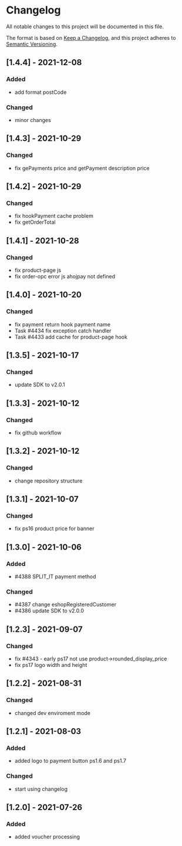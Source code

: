 # Changelog

All notable changes to this project will be documented in this file.

The format is based on [Keep a Changelog](https://keepachangelog.com/en/1.0.0/),
and this project adheres to [Semantic Versioning](https://semver.org/spec/v2.0.0.html).

## [1.4.4] - 2021-12-08
### Added
- add format postCode

### Changed
- minor changes

## [1.4.3] - 2021-10-29
### Changed
- fix gePayments price and getPayment description price

## [1.4.2] - 2021-10-29
### Changed
- fix hookPayment cache problem
- fix getOrderTotal

## [1.4.1] - 2021-10-28
### Changed
- fix product-page js
- fix order-opc error js ahojpay not defined

## [1.4.0] - 2021-10-20
### Changed
- fix payment return hook payment name
- Task #4434 fix exception catch handler
- Task #4433 add cache for product-page hook

## [1.3.5] - 2021-10-17
### Changed
- update SDK to v2.0.1

## [1.3.3] - 2021-10-12
### Changed
- fix github workflow

## [1.3.2] - 2021-10-12
### Changed
- change repository structure

## [1.3.1] - 2021-10-07
### Changed
- fix ps16 product price for banner

## [1.3.0] - 2021-10-06
### Added
- #4388 SPLIT_IT payment method
### Changed
- #4387 change eshopRegisteredCustomer
- #4386 update SDK to v2.0.0

## [1.2.3] - 2021-09-07
### Changed
- fix #4343 - early ps17 not use product->rounded_display_price
- fix ps17 logo width and height

## [1.2.2] - 2021-08-31
### Changed
- changed dev enviroment mode

## [1.2.1] - 2021-08-03
### Added
- added logo to payment button ps1.6 and ps1.7

### Changed
- start using changelog

## [1.2.0] - 2021-07-26
### Added
- added voucher processing
